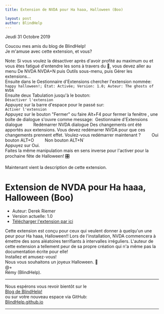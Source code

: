 ```yaml
--- 
title: Extension de NVDA pour Ha haaa, Halloween (Boo)

layout: post
author: BlindHelp
---
```


<footer>Jeudi 31 Octobre 2019</footer>


Coucou mes amis du blog de BlindHelp!    
Je m'amuse avec cette extension, et vous?     

Note: Si vous voulez la désactiver après d'avoir profité au maximum ou et vous êtes fatigué d'entendre les sons à travers du 📢, vous devez aller au menu De NVDA NVDA+N puis Outils sous-menu, puis Gérer les extensions...    
Ensuite dans le Gestionnaire d'Extensions chercher l'extension nommée:    
`happy halloween!; État: Activée; Version: 1.0; Auteur: The ghosts of NVDA`    
Ensuite deux Tabulation jusqu'à le bouton:    
`Désactiver l'extension`    
Appuyez sur la barre d'espace pour le passé sur:    
`Activer l'extension`    
Appuyez sur le bouton "Fermer" ou faire Alt+F4 pour fermer la fenêtre , une boîte de dialogue s'ouvre comme message:`
`Gestionnaire d'Extensions  dialogue`    
`Redémarrer NVDA  dialogue  Des changements ont été apportés aux extensions. Vous devez redémarrer NVDA pour que ces changements prennent effet. Voulez-vous redémarrer maintenant ?`    
`Oui  bouton  ALT+O`    
`Non  bouton  ALT+N`    
Appuyez sur Oui.    
Faites la même manipulation mais en sens inverse pour l'activer pour la prochaine fête de Halloween! 🎛    

Maintenant vient la description de cette extension.    

# Extension de NVDA pour Ha haaa, Halloween (Boo) #
- Auteur: Derek Riemer
- Version actuelle: 1.0
- [Télécharger l'extension par ici](https://files.derekriemer.com/boo.nvda-addon)

Cette extension est conçu pour ceux qui veulent donner à quelqu'un une peur pour Ha haaa, Halloween!! Lors de l'installation, NVDA commencera à émettre des sons aléatoires terrifiants à intervalles irréguliers. L'auteur de cette extension a tellement peur de sa propre création qui n'a même pas la documentation écrite pour elle!    
Installez et amusez-vous!    
Nous vous souhaitons un joyeux Halloween. 🎃    
@+    
Rémy (BlindHelp).

---

Nous espérons vous revoir bientôt sur le      
[Blog de BlindHelp!](http://blindhelp.blogspot.fr/)                    
ou sur  votre nouveau espace via GitHub:                     
[BlindHelp.github.io](https://blindhelp.github.io)                    

---